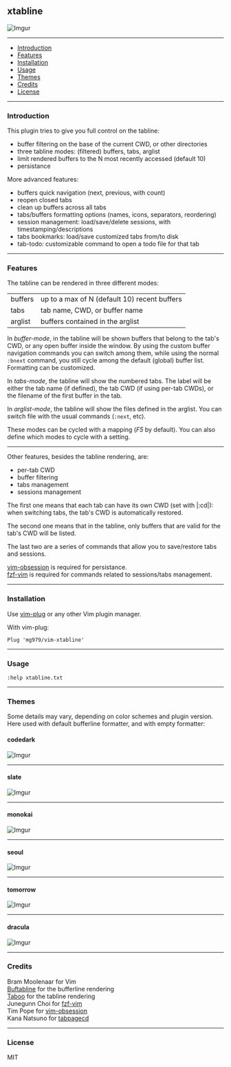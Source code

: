 ## xtabline

![Imgur](https://i.imgur.com/yU6qbU5.gif)

----------------------------------------------------------------------------

* [Introduction](#introduction)
* [Features](#features)
* [Installation](#installation)
* [Usage](#usage)
* [Themes](#themes)
* [Credits](#credits)
* [License](#license)

----------------------------------------------------------------------------
 
### Introduction

This plugin tries to give you full control on the tabline:

* buffer filtering on the base of the current CWD, or other directories
* three tabline modes: (filtered) buffers, tabs, arglist
* limit rendered buffers to the N most recently accessed (default 10)
* persistance

More advanced features:

* buffers quick navigation (next, previous, with count)
* reopen closed tabs
* clean up buffers across all tabs
* tabs/buffers formatting options (names, icons, separators, reordering)
* session management: load/save/delete sessions, with timestamping/descriptions
* tabs bookmarks: load/save customized tabs from/to disk
* tab-todo: customizable command to open a todo file for that tab

----------------------------------------------------------------------------
 
### Features

The tabline can be rendered in three different modes:

|||
|-|-|
|buffers  | up to a max of N (default 10) recent buffers |
|tabs     | tab name, CWD, or buffer name |
|arglist  | buffers contained in the arglist |

In *buffer-mode*, in the tabline will be shown buffers that belong to the tab's
CWD, or any open buffer inside the window. By using the custom buffer
navigation commands you can switch among them, while using the normal `:bnext`
command, you still cycle among the default (global) buffer list.
Formatting can be customized.

In *tabs-mode*, the tabline will show the numbered tabs. The label will be
either the tab name (if defined), the tab CWD (if using per-tab CWDs), or the
filename of the first buffer in the tab.

In *arglist-mode*, the tabline will show the files defined in the arglist. You
can switch file with the usual commands (`:next`, etc).

These modes can be cycled with a mapping (*F5* by default). You can also define
which modes to cycle with a setting.

------------------------------------------------------------------------------

Other features, besides the tabline rendering, are:

- per-tab CWD
- buffer filtering
- tabs management
- sessions management

The first one means that each tab can have its own CWD (set with |:cd|): when
switching tabs, the tab's CWD is automatically restored.

The second one means that in the tabline, only buffers that are valid for the
tab's CWD will be listed.

The last two are a series of commands that allow you to save/restore tabs and
sessions.

[vim-obsession](https://github.com/tpope/vim-obsession) is required for persistance.  
[fzf-vim](https://github.com/junegunn/fzf.vim) is required for commands related to sessions/tabs management.  

----------------------------------------------------------------------------
 
### Installation

Use [vim-plug](https://github.com/junegunn/vim-plug) or any other Vim plugin manager.

With vim-plug:

    Plug 'mg979/vim-xtabline'

----------------------------------------------------------------------------
 
### Usage

`:help xtabline.txt`

----------------------------------------------------------------------------
 

### Themes

Some details may vary, depending on color schemes and plugin version.
Here used with default bufferline formatter, and with empty formatter:

#### codedark
 
![Imgur](https://i.imgur.com/GY7Dxph.gif)
 
----------------------------------------------------------------------------
 
#### slate
 
![Imgur](https://i.imgur.com/ph3pRE4.gif)
 
----------------------------------------------------------------------------
 
#### monokai
 
![Imgur](https://i.imgur.com/9jEi0SH.gif)
 
----------------------------------------------------------------------------
 
#### seoul
 
![Imgur](https://i.imgur.com/jlhZGNc.gif)
 
----------------------------------------------------------------------------
 
#### tomorrow
 
![Imgur](https://i.imgur.com/zNAAPtT.gif)
 
----------------------------------------------------------------------------
 
#### dracula
 
![Imgur](https://i.imgur.com/orsM1bK.gif)
 


----------------------------------------------------------------------------
 

### Credits

Bram Moolenaar for Vim  
[Buftabline](https://github.com/ap/vim-buftabline) for the bufferline rendering  
[Taboo](https://github.com/gcmt/taboo.vim) for the tabline rendering  
Junegunn Choi for [fzf-vim](https://github.com/junegunn/fzf.vim)  
Tim Pope for [vim-obsession](https://github.com/tpope/vim-obsession)  
Kana Natsuno for [tabpagecd](https://github.com/kana/vim-tabpagecd)  

----------------------------------------------------------------------------
 
### License

MIT


